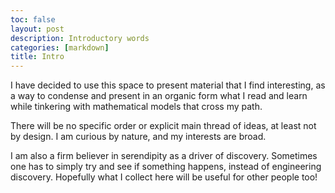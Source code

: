 ```yaml
---
toc: false
layout: post
description: Introductory words
categories: [markdown]
title: Intro
---
```



I have decided to use this space to present material that I find interesting, as a way to condense and present in an organic form
what I read and learn while tinkering with mathematical models that cross my path.

There will be no specific order or explicit main thread of ideas, at least not by design. I am curious by nature, and my interests
are broad.

I am also a firm believer in serendipity as a driver of discovery. Sometimes one has to simply try and see if something
happens, instead of engineering discovery. Hopefully what I collect here will be useful for other people too!
